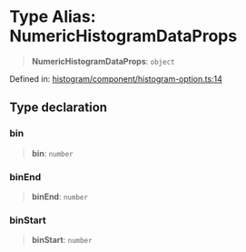 # Type Alias: NumericHistogramDataProps

> **NumericHistogramDataProps**: `object`

Defined in: [histogram/component/histogram-option.ts:14](https://github.com/GeoDaCenter/openassistant/blob/36f516b8229288259590b2d9dab3b10cbfc3cbfd/packages/echarts/src/histogram/component/histogram-option.ts#L14)

## Type declaration

### bin

> **bin**: `number`

### binEnd

> **binEnd**: `number`

### binStart

> **binStart**: `number`
